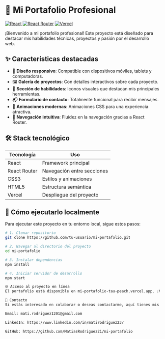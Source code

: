 # 💼 Mi Portafolio Profesional

[![React](https://img.shields.io/badge/React-20232A?style=for-the-badge&logo=react&logoColor=61DAFB)](https://reactjs.org/)
[![React Router](https://img.shields.io/badge/React_Router-CA4245?style=for-the-badge&logo=react-router&logoColor=white)](https://reactrouter.com/)
[![Vercel](https://img.shields.io/badge/Deployed_on-Vercel-00C7B7?style=for-the-badge&logo=vercel&logoColor=white)](https://mi-portafolio-tau-peach.vercel.app/)

¡Bienvenido a mi portafolio profesional! Este proyecto está diseñado para destacar mis habilidades técnicas, proyectos y pasión por el desarrollo web.

## ✨ Características destacadas

- 🌟 **Diseño responsivo**: Compatible con dispositivos móviles, tablets y computadoras.
- 🖼 **Galería de proyectos**: Con detalles interactivos sobre cada proyecto.
- 🎨 **Sección de habilidades**: Iconos visuales que destacan mis principales herramientas.
- 📬 **Formulario de contacto**: Totalmente funcional para recibir mensajes.
- 🚀 **Animaciones modernas**: Animaciones CSS para una experiencia atractiva.
- 🧭 **Navegación intuitiva**: Fluidez en la navegación gracias a React Router.

## 🛠 Stack tecnológico

| Tecnología       | Uso                        |
|------------------|----------------------------|
| React            | Framework principal        |
| React Router     | Navegación entre secciones |
| CSS3             | Estilos y animaciones      |
| HTML5            | Estructura semántica       |
| Vercel           | Despliegue del proyecto    |

## 🚀 Cómo ejecutarlo localmente

Para ejecutar este proyecto en tu entorno local, sigue estos pasos:

```bash
# 1. Clonar repositorio
git clone https://github.com/tu-usuario/mi-portafolio.git

# 2. Navegar al directorio del proyecto
cd mi-portafolio

# 3. Instalar dependencias
npm install

# 4. Iniciar servidor de desarrollo
npm start

🌐 Acceso al proyecto en línea
El portafolio está disponible en mi-portafolio-tau-peach.vercel.app. ¡Visítalo para explorar mis proyectos y habilidades!

📧 Contacto
Si estás interesado en colaborar o deseas contactarme, aquí tienes mis datos:

Email: mati.rodriguez1201@gmail.com

LinkedIn: https://www.linkedin.com/in/matirodriguez23/

GitHub: https://github.com/MatiasRodriguez21/mi-portafolio